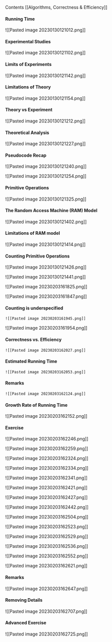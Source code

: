 Contents
[[Algorithms, Correctness & Efficiency]]

#### Running Time
![[Pasted image 20230130121012.png]]
	

#### Experimental Studies
![[Pasted image 20230130121102.png]]
	
#### Limits of Experiments
![[Pasted image 20230130121142.png]]
	
#### Limitations of Theory
![[Pasted image 20230130121154.png]]
	
#### Theory vs Experiment
![[Pasted image 20230130121212.png]]
	
#### Theoretical Analysis
![[Pasted image 20230130121227.png]]
	
#### Pseudocode Recap
![[Pasted image 20230130121240.png]]
	
![[Pasted image 20230130121254.png]]
	
#### Primitive Operations
![[Pasted image 20230130121325.png]]
	
#### The Random Access Machine (RAM) Model
![[Pasted image 20230130121402.png]]
	
#### Limitations of RAM model
![[Pasted image 20230130121414.png]]
	
#### Counting Primitive Operations
![[Pasted image 20230130121426.png]]
	
![[Pasted image 20230130121441.png]]

![[Pasted image 20230203161825.png]]

![[Pasted image 20230203161847.png]]

#### Counting is underspecified
	![[Pasted image 20230203161945.png]]

![[Pasted image 20230203161954.png]]

#### Correctness vs. Efficiency
	![[Pasted image 20230203162027.png]]

#### Estimated Running Time
	![[Pasted image 20230203162053.png]]

#### Remarks
	![[Pasted image 20230203162124.png]]

#### Growth Rate of Running Time
![[Pasted image 20230203162152.png]]

#### Exercise
![[Pasted image 20230203162246.png]]

![[Pasted image 20230203162259.png]]

![[Pasted image 20230203162324.png]]

![[Pasted image 20230203162334.png]]

![[Pasted image 20230203162341.png]]

![[Pasted image 20230203162421.png]]

![[Pasted image 20230203162427.png]]

![[Pasted image 20230203162442.png]]

![[Pasted image 20230203162504.png]]

![[Pasted image 20230203162523.png]]

![[Pasted image 20230203162529.png]]

![[Pasted image 20230203162536.png]]

![[Pasted image 20230203162552.png]]

![[Pasted image 20230203162621.png]]

#### Remarks
![[Pasted image 20230203162647.png]]

#### Removing Details
![[Pasted image 20230203162707.png]]

#### Advanced Exercise
![[Pasted image 20230203162725.png]]
